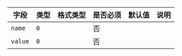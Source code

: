 | 字段 | 类型 | 格式类型 | 是否必须 | 默认值 | 说明 |
|---|---|---|---|---|---|
| `name` | `0` |  | 否 |  |
| `value` | `0` |  | 否 |  |
